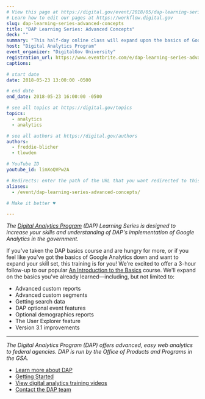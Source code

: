 ```yaml
---
# View this page at https://digital.gov/event/2018/05/dap-learning-series-advanced-concepts
# Learn how to edit our pages at https://workflow.digital.gov
slug: dap-learning-series-advanced-concepts
title: "DAP Learning Series: Advanced Concepts"
deck: ""
summary: "This half-day online class will expand upon the basics of Google Analytics."
host: "Digital Analytics Program"
event_organizer: "DigitalGov University"
registration_url: https://www.eventbrite.com/e/dap-learning-series-advanced-concepts-registration-42564302976
captions: 

# start date
date: 2018-05-23 13:00:00 -0500

# end date
end_date: 2018-05-23 16:00:00 -0500

# see all topics at https://digital.gov/topics
topics: 
  - analytics
  - analytics

# see all authors at https://digital.gov/authors
authors: 
  - freddie-blicher
  - tlowden

# YouTube ID
youtube_id: limXoQVPw2A

# Redirects: enter the path of the URL that you want redirected to this page
aliases: 
  - /event/dap-learning-series-advanced-concepts/

# Make it better ♥

---
```


_The [Digital Analytics Program](https://www.digitalgov.gov/services/dap/) (DAP) Learning Series is designed to increase your skills and understanding of DAP's implementation of Google Analytics in the government._

If you've taken the DAP basics course and are hungry for more, or if you feel like you've got the basics of Google Analytics down and want to expand your skill set, this training is for you!
We're excited to offer a 3-hour follow-up to our popular [An Introduction to the Basics](https://www.digitalgov.gov/event/dap-learning-series-digital-analytics-program-101/)  course. We'll expand on the basics you've already learned&mdash;including, but not limited to:

* Advanced custom reports
* Advanced custom segments
* Getting search data
* DAP optional event features
* Optional demographics reports
* The User Explorer feature
* Version 3.1 improvements

---

_The Digital Analytics Program (DAP) offers advanced, easy web analytics to federal agencies. DAP is run by the Office of Products and Programs in the GSA._

* [Learn more about DAP](https://www.digitalgov.gov/services/dap/)
* [Getting Started](https://github.com/digital-analytics-program/gov-wide-code)
* [View digital analytics training videos](https://www.youtube.com/playlist?list=PLd9b-GuOJ3nFwlyvLFUtmDpYFKezhot8P)
* [Contact the DAP team](mailto:dap@support.digitalgov.gov)
